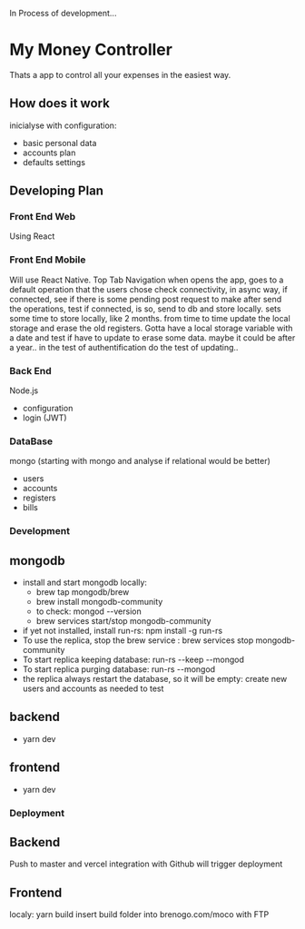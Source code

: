 
In Process of development...

# My Money Controller
Thats a app to control all your expenses in the easiest way.

## How does it work
inicialyse with configuration:
+ basic personal data
+ accounts plan
+ defaults settings
## Developing Plan
### Front End Web
Using React
### Front End Mobile
Will use React Native.
Top Tab Navigation
when opens the app, goes to a default operation that the users chose
check connectivity,
  in async way, if connected, see if there is some pending post request to make
after send the operations, test if connected, is so, send to db and store locally.
sets some time to store locally, like 2 months.
from time to time update the local storage and erase the old registers.
Gotta have a local storage variable with a date and test if have to update to erase some data. maybe it could be after a year..
in the test of authentification do the test of updating..

### Back End
Node.js
+ configuration
+ login (JWT)
### DataBase
mongo (starting with mongo and analyse if relational would be better)
+ users
+ accounts
+ registers
+ bills

### Development
## mongodb
- install and start mongodb locally:
  - brew tap mongodb/brew
  - brew install mongodb-community
  - to check: mongod --version
  - brew services start/stop mongodb-community
- if yet not installed, install run-rs: npm install -g run-rs
- To use the replica, stop the brew service : brew services stop mongodb-community
- To start replica keeping database: run-rs --keep --mongod
- To start replica purging database: run-rs --mongod
- the replica always restart the database, so it will be empty: create new users and accounts as needed to test
## backend
- yarn dev
## frontend
- yarn dev

### Deployment
## Backend
Push to master and vercel integration with Github will trigger deployment
## Frontend
localy: yarn build
insert build folder into brenogo.com/moco with FTP
